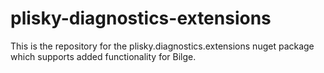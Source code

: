# plisky-diagnostics-extensions
This is the repository for the plisky.diagnostics.extensions nuget package which supports added functionality for Bilge.
